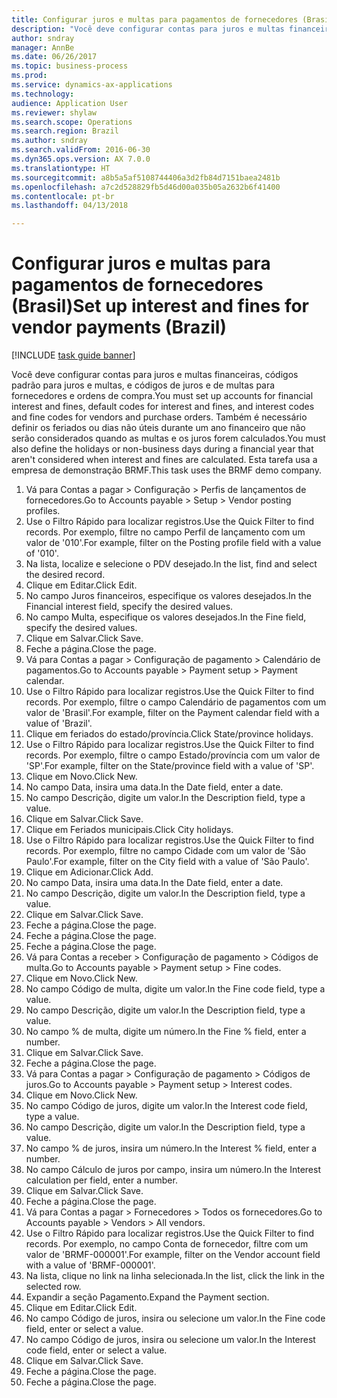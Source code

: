 ```yaml
--- 
title: Configurar juros e multas para pagamentos de fornecedores (Brasil)
description: "Você deve configurar contas para juros e multas financeiras, códigos padrão para juros e multas, e códigos de juros e de multas para fornecedores e ordens de compra."
author: sndray
manager: AnnBe
ms.date: 06/26/2017
ms.topic: business-process
ms.prod: 
ms.service: dynamics-ax-applications
ms.technology: 
audience: Application User
ms.reviewer: shylaw
ms.search.scope: Operations
ms.search.region: Brazil
ms.author: sndray
ms.search.validFrom: 2016-06-30
ms.dyn365.ops.version: AX 7.0.0
ms.translationtype: HT
ms.sourcegitcommit: a8b5a5af5108744406a3d2fb84d7151baea2481b
ms.openlocfilehash: a7c2d528829fb5d46d00a035b05a2632b6f41400
ms.contentlocale: pt-br
ms.lasthandoff: 04/13/2018

---
```

# <a name="set-up-interest-and-fines-for-vendor-payments-brazil"></a><span data-ttu-id="18d9f-103">Configurar juros e multas para pagamentos de fornecedores (Brasil)</span><span class="sxs-lookup"><span data-stu-id="18d9f-103">Set up interest and fines for vendor payments (Brazil)</span></span>

[!INCLUDE [task guide banner](../../includes/task-guide-banner.md)]

<span data-ttu-id="18d9f-104">Você deve configurar contas para juros e multas financeiras, códigos padrão para juros e multas, e códigos de juros e de multas para fornecedores e ordens de compra.</span><span class="sxs-lookup"><span data-stu-id="18d9f-104">You must set up accounts for financial interest and fines, default codes for interest and fines, and interest codes and fine codes for vendors and purchase orders.</span></span> <span data-ttu-id="18d9f-105">Também é necessário definir os feriados ou dias não úteis durante um ano financeiro que não serão considerados quando as multas e os juros forem calculados.</span><span class="sxs-lookup"><span data-stu-id="18d9f-105">You must also define the holidays or non-business days during a financial year that aren't considered when interest and fines are calculated.</span></span>  <span data-ttu-id="18d9f-106">Esta tarefa usa a empresa de demonstração BRMF.</span><span class="sxs-lookup"><span data-stu-id="18d9f-106">This task uses the BRMF demo company.</span></span>

1. <span data-ttu-id="18d9f-107">Vá para Contas a pagar > Configuração > Perfis de lançamentos de fornecedores.</span><span class="sxs-lookup"><span data-stu-id="18d9f-107">Go to Accounts payable > Setup > Vendor posting profiles.</span></span>
2. <span data-ttu-id="18d9f-108">Use o Filtro Rápido para localizar registros.</span><span class="sxs-lookup"><span data-stu-id="18d9f-108">Use the Quick Filter to find records.</span></span> <span data-ttu-id="18d9f-109">Por exemplo, filtre no campo Perfil de lançamento com um valor de '010'.</span><span class="sxs-lookup"><span data-stu-id="18d9f-109">For example, filter on the Posting profile field with a value of '010'.</span></span>
3. <span data-ttu-id="18d9f-110">Na lista, localize e selecione o PDV desejado.</span><span class="sxs-lookup"><span data-stu-id="18d9f-110">In the list, find and select the desired record.</span></span>
4. <span data-ttu-id="18d9f-111">Clique em Editar.</span><span class="sxs-lookup"><span data-stu-id="18d9f-111">Click Edit.</span></span>
5. <span data-ttu-id="18d9f-112">No campo Juros financeiros, especifique os valores desejados.</span><span class="sxs-lookup"><span data-stu-id="18d9f-112">In the Financial interest field, specify the desired values.</span></span>
6. <span data-ttu-id="18d9f-113">No campo Multa, especifique os valores desejados.</span><span class="sxs-lookup"><span data-stu-id="18d9f-113">In the Fine field, specify the desired values.</span></span>
7. <span data-ttu-id="18d9f-114">Clique em Salvar.</span><span class="sxs-lookup"><span data-stu-id="18d9f-114">Click Save.</span></span>
8. <span data-ttu-id="18d9f-115">Feche a página.</span><span class="sxs-lookup"><span data-stu-id="18d9f-115">Close the page.</span></span>
9. <span data-ttu-id="18d9f-116">Vá para Contas a pagar > Configuração de pagamento > Calendário de pagamentos.</span><span class="sxs-lookup"><span data-stu-id="18d9f-116">Go to Accounts payable > Payment setup > Payment calendar.</span></span>
10. <span data-ttu-id="18d9f-117">Use o Filtro Rápido para localizar registros.</span><span class="sxs-lookup"><span data-stu-id="18d9f-117">Use the Quick Filter to find records.</span></span> <span data-ttu-id="18d9f-118">Por exemplo, filtre o campo Calendário de pagamentos com um valor de 'Brasil'.</span><span class="sxs-lookup"><span data-stu-id="18d9f-118">For example, filter on the Payment calendar field with a value of 'Brazil'.</span></span>
11. <span data-ttu-id="18d9f-119">Clique em feriados do estado/província.</span><span class="sxs-lookup"><span data-stu-id="18d9f-119">Click State/province holidays.</span></span>
12. <span data-ttu-id="18d9f-120">Use o Filtro Rápido para localizar registros.</span><span class="sxs-lookup"><span data-stu-id="18d9f-120">Use the Quick Filter to find records.</span></span> <span data-ttu-id="18d9f-121">Por exemplo, filtre o campo Estado/província com um valor de 'SP'.</span><span class="sxs-lookup"><span data-stu-id="18d9f-121">For example, filter on the State/province field with a value of 'SP'.</span></span>
13. <span data-ttu-id="18d9f-122">Clique em Novo.</span><span class="sxs-lookup"><span data-stu-id="18d9f-122">Click New.</span></span>
14. <span data-ttu-id="18d9f-123">No campo Data, insira uma data.</span><span class="sxs-lookup"><span data-stu-id="18d9f-123">In the Date field, enter a date.</span></span>
15. <span data-ttu-id="18d9f-124">No campo Descrição, digite um valor.</span><span class="sxs-lookup"><span data-stu-id="18d9f-124">In the Description field, type a value.</span></span>
16. <span data-ttu-id="18d9f-125">Clique em Salvar.</span><span class="sxs-lookup"><span data-stu-id="18d9f-125">Click Save.</span></span>
17. <span data-ttu-id="18d9f-126">Clique em Feriados municipais.</span><span class="sxs-lookup"><span data-stu-id="18d9f-126">Click City holidays.</span></span>
18. <span data-ttu-id="18d9f-127">Use o Filtro Rápido para localizar registros.</span><span class="sxs-lookup"><span data-stu-id="18d9f-127">Use the Quick Filter to find records.</span></span> <span data-ttu-id="18d9f-128">Por exemplo, filtre no campo Cidade com um valor de 'São Paulo'.</span><span class="sxs-lookup"><span data-stu-id="18d9f-128">For example, filter on the City field with a value of 'São Paulo'.</span></span>
19. <span data-ttu-id="18d9f-129">Clique em Adicionar.</span><span class="sxs-lookup"><span data-stu-id="18d9f-129">Click Add.</span></span>
20. <span data-ttu-id="18d9f-130">No campo Data, insira uma data.</span><span class="sxs-lookup"><span data-stu-id="18d9f-130">In the Date field, enter a date.</span></span>
21. <span data-ttu-id="18d9f-131">No campo Descrição, digite um valor.</span><span class="sxs-lookup"><span data-stu-id="18d9f-131">In the Description field, type a value.</span></span>
22. <span data-ttu-id="18d9f-132">Clique em Salvar.</span><span class="sxs-lookup"><span data-stu-id="18d9f-132">Click Save.</span></span>
23. <span data-ttu-id="18d9f-133">Feche a página.</span><span class="sxs-lookup"><span data-stu-id="18d9f-133">Close the page.</span></span>
24. <span data-ttu-id="18d9f-134">Feche a página.</span><span class="sxs-lookup"><span data-stu-id="18d9f-134">Close the page.</span></span>
25. <span data-ttu-id="18d9f-135">Feche a página.</span><span class="sxs-lookup"><span data-stu-id="18d9f-135">Close the page.</span></span>
26. <span data-ttu-id="18d9f-136">Vá para Contas a receber > Configuração de pagamento > Códigos de multa.</span><span class="sxs-lookup"><span data-stu-id="18d9f-136">Go to Accounts payable > Payment setup > Fine codes.</span></span>
27. <span data-ttu-id="18d9f-137">Clique em Novo.</span><span class="sxs-lookup"><span data-stu-id="18d9f-137">Click New.</span></span>
28. <span data-ttu-id="18d9f-138">No campo Código de multa, digite um valor.</span><span class="sxs-lookup"><span data-stu-id="18d9f-138">In the Fine code field, type a value.</span></span>
29. <span data-ttu-id="18d9f-139">No campo Descrição, digite um valor.</span><span class="sxs-lookup"><span data-stu-id="18d9f-139">In the Description field, type a value.</span></span>
30. <span data-ttu-id="18d9f-140">No campo % de multa, digite um número.</span><span class="sxs-lookup"><span data-stu-id="18d9f-140">In the Fine % field, enter a number.</span></span>
31. <span data-ttu-id="18d9f-141">Clique em Salvar.</span><span class="sxs-lookup"><span data-stu-id="18d9f-141">Click Save.</span></span>
32. <span data-ttu-id="18d9f-142">Feche a página.</span><span class="sxs-lookup"><span data-stu-id="18d9f-142">Close the page.</span></span>
33. <span data-ttu-id="18d9f-143">Vá para Contas a pagar > Configuração de pagamento > Códigos de juros.</span><span class="sxs-lookup"><span data-stu-id="18d9f-143">Go to Accounts payable > Payment setup > Interest codes.</span></span>
34. <span data-ttu-id="18d9f-144">Clique em Novo.</span><span class="sxs-lookup"><span data-stu-id="18d9f-144">Click New.</span></span>
35. <span data-ttu-id="18d9f-145">No campo Código de juros, digite um valor.</span><span class="sxs-lookup"><span data-stu-id="18d9f-145">In the Interest code field, type a value.</span></span>
36. <span data-ttu-id="18d9f-146">No campo Descrição, digite um valor.</span><span class="sxs-lookup"><span data-stu-id="18d9f-146">In the Description field, type a value.</span></span>
37. <span data-ttu-id="18d9f-147">No campo % de juros, insira um número.</span><span class="sxs-lookup"><span data-stu-id="18d9f-147">In the Interest % field, enter a number.</span></span>
38. <span data-ttu-id="18d9f-148">No campo Cálculo de juros por campo, insira um número.</span><span class="sxs-lookup"><span data-stu-id="18d9f-148">In the Interest calculation per field, enter a number.</span></span>
39. <span data-ttu-id="18d9f-149">Clique em Salvar.</span><span class="sxs-lookup"><span data-stu-id="18d9f-149">Click Save.</span></span>
40. <span data-ttu-id="18d9f-150">Feche a página.</span><span class="sxs-lookup"><span data-stu-id="18d9f-150">Close the page.</span></span>
41. <span data-ttu-id="18d9f-151">Vá para Contas a pagar > Fornecedores > Todos os fornecedores.</span><span class="sxs-lookup"><span data-stu-id="18d9f-151">Go to Accounts payable > Vendors > All vendors.</span></span>
42. <span data-ttu-id="18d9f-152">Use o Filtro Rápido para localizar registros.</span><span class="sxs-lookup"><span data-stu-id="18d9f-152">Use the Quick Filter to find records.</span></span> <span data-ttu-id="18d9f-153">Por exemplo, no campo Conta de fornecedor, filtre com um valor de 'BRMF-000001'.</span><span class="sxs-lookup"><span data-stu-id="18d9f-153">For example, filter on the Vendor account field with a value of 'BRMF-000001'.</span></span>
43. <span data-ttu-id="18d9f-154">Na lista, clique no link na linha selecionada.</span><span class="sxs-lookup"><span data-stu-id="18d9f-154">In the list, click the link in the selected row.</span></span>
44. <span data-ttu-id="18d9f-155">Expandir a seção Pagamento.</span><span class="sxs-lookup"><span data-stu-id="18d9f-155">Expand the Payment section.</span></span>
45. <span data-ttu-id="18d9f-156">Clique em Editar.</span><span class="sxs-lookup"><span data-stu-id="18d9f-156">Click Edit.</span></span>
46. <span data-ttu-id="18d9f-157">No campo Código de juros, insira ou selecione um valor.</span><span class="sxs-lookup"><span data-stu-id="18d9f-157">In the Fine code field, enter or select a value.</span></span>
47. <span data-ttu-id="18d9f-158">No campo Código de juros, insira ou selecione um valor.</span><span class="sxs-lookup"><span data-stu-id="18d9f-158">In the Interest code field, enter or select a value.</span></span>
48. <span data-ttu-id="18d9f-159">Clique em Salvar.</span><span class="sxs-lookup"><span data-stu-id="18d9f-159">Click Save.</span></span>
49. <span data-ttu-id="18d9f-160">Feche a página.</span><span class="sxs-lookup"><span data-stu-id="18d9f-160">Close the page.</span></span>
50. <span data-ttu-id="18d9f-161">Feche a página.</span><span class="sxs-lookup"><span data-stu-id="18d9f-161">Close the page.</span></span>


